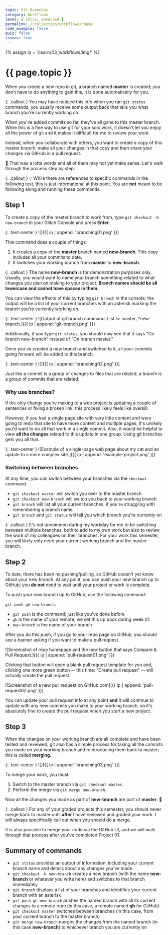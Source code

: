 ```yaml
---
topic: Git Branches
category: Workflows
level: [ intro, advanced ]
permalink: /:collection/workflows/:name
code_example: false
quiz: false
issues: true
---
```


{% assign ip = '/learn/03_workflows/img/' %}


# {{ page.topic }}

When you create a new repo in git, a branch named **master** is created; you don't have to do anything to gain this, it is done automatically for you.

{: .callout }
You may have noticed this info when you ran `git status` commands; you usually receive some output back that tells you what branch you're currently working on.

When you've added commits so far, they've all gone to this master branch. While this is a fine way to use git for your solo work, it doesn't let you enjoy all the power of git and it makes it difficult for me to review your work.

Instead, when you collaborate with others, you want to create a copy of this master branch, make all your changes in that copy and then share your changes via GitHub in a pull request.

<span class="emoji">🤔</span> That was a lotta words and all of them may not yet make sense. Let's walk through the process step by step.

{: .callout }
<span class="emoji">💡</span> While there are references to specific commands in the following text, this is just informational at this point. You are **not** meant to be following along and running these commands.

## Step 1
To create a copy of the master branch to work from, type `git checkout -b new-branch` in your Glitch Console and press **Enter**.

{: .text-center }
![]({{ ip | append: 'branching01.png' }})

This command does a couple of things:
1. It creates a copy of the **master** branch named **new-branch**. This copy includes all your commits to date.
1. It switches your working branch from **master** to **new-branch**.

{: .callout }
The name **new-branch** is for demonstration purposes only. Usually, you would want to name your branch something related to what changes you plan on making to your project. **Branch names should be all lowercase and cannot have spaces in them.**

You can view the effects of this by typing `git branch` in the console; the output will be a list of your current branches with an asterisk marking the branch you're currently working on.

{: .text-center }
![Output of git branch command. List is: master, *new-branch.]({{ ip | append: 'git-branch.png' }})

Additionally, if you type `git status`, you should now see that it says "On branch new-branch" instead of "On branch master."

Once you've created a new branch and switched to it, all your commits going forward will be added to this branch.

{: .text-center }
![]({{ ip | append: 'branching02.png' }})

Just like a commit is a group of changes to files that are related, a branch is a group of commits that are related.

### Why use branches?
If the only change you're making to a web project is updating a couple of sentences or fixing a broken link, this process likely feels like overkill.

However, if you had a single page site with very little content and were going to redo that site to have more content and multiple pages, it's unlikely you'd want to do all that work in a single commit. Also, it would be helpful to view **all the changes** related to this update in one group. Using git branches gets you all that.

{: .text-center }
![Example of a single-page web page about my cat and an update to a more complex site.]({{ ip | append: 'example-project.png' }})

### Switching between branches
At any time, you can switch between your branches via the `checkout` command.

- `git checkout master` will switch you over to the master branch
- `git checkout new-branch` will switch you back to your working branch
- `git branch` will list all your current branches, if you're struggling with remembering a branch name
- `git branch` and `git status` will tell you which branch you're currently on

{: .callout }
It's not uncommon during my workday for me to be switching between multiple branches, both to add to my own work but also to review the work of my colleagues on their branches. For your work this semester, you will likely only need your current working branch and the master branch.

## Step 2
To date, there has been no pushing/pulling, so GitHub doesn't yet know about your new branch. At any point, you can push your new branch up to GitHub; you **do not** need to wait until your project or work is complete.

To push your new branch up to GitHub, use the following command:

`git push gh new-branch`.

- `git push` is the command; just like you've done before
- `gh` is the name of your remote; we set this up back during week 01
- `new-branch` is the name of your branch

After you do this push, if you go to your repo page on GitHub, you should see a banner asking if you want to make a pull request.

![Screenshot of repo homepage and the new button that says Compare & Pull Request.]({{ ip | append: 'pull-request01.png' }})

Clicking that button will open a blank pull request template for you and, clicking one more green button -- this time: "Create pull request" -- will actually create the pull request.

![Screenshot of a new pull request on GitHub.com]({{ ip | append: 'pull-request02.png' }})

You can update your pull request info at any point **and** it will continue to update with any new commits you make to your working branch, so it's absolutely fine to create the pull request when you start a new project.

## Step 3
When the changes on your working branch are all complete and have been tested and reviewed, git also has a simple process for taking all the commits you made on your working branch and reintroducing them back to master; this is called **merging**.

{: .text-center }
![]({{ ip | append: 'branching03.png' }})

To merge your work, you must:
1. Switch to the master branch via `git checkout master`.
1. Perform the merge via `git merge new-branch`.

Now all the changes you made as part of **new-branch** are part of **master**. <span class="emoji">🎉</span>

{: .callout }
For any of your graded projects this semester, you should never merge back to master until **after** I have reviewed and graded your work. I will always specifically call out when you should do a merge.

It is also possible to merge your code via the GitHub UI, and we will walk through that process after you've completed Project 01.

## Summary of commands
- `git status` provides an output of information, including your current branch name and details about any changes you've made
- `git checkout -b new-branch` creates a new branch (with the name **new-branch** or whatever you write here) and switches to that branch immediately
- `git branch` displays a list of your branches and identifies your current branch with an asterisk
- `git push gh new-branch` pushes the named branch with all its current changes to a remote repo (in this case, a remote named **gh** for GitHub)
- `git checkout master` switches between branches (in this case, from your current branch to the master branch)
- `git merge new-branch` merges the changes from the named branch (in this case **new-branch**) to whichever branch you are currently on
